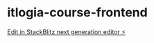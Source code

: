 # itlogia-course-frontend

[Edit in StackBlitz next generation editor ⚡️](https://stackblitz.com/~/github.com/iZelikov/itlogia-course-frontend)